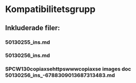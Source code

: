 # Kompatibilitetsgrupp

## Inkluderade filer:


### 50130255_ins.md

### 50130256_ins.md

### SPCW130copiaxsehttpswwwcopiaxse  images  doc  50130256_ins_-6788309013687313483.md